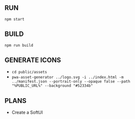 ## RUN
`npm start`

## BUILD
`npm run build`

## GENERATE ICONS
* `cd public/assets`
* `pwa-asset-generator ../logo.svg -i ../index.html -m ../manifest.json --portrait-only --opaque false --path "%PUBLIC_URL%" --background "#52334b"`

## PLANS
* Create a SoftUI